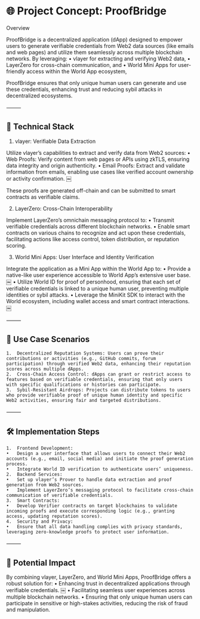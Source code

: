 # 🌐 Project Concept: ProofBridge

Overview

ProofBridge is a decentralized application (dApp) designed to empower users to generate verifiable credentials from Web2 data sources (like emails and web pages) and utilize them seamlessly across multiple blockchain networks. By leveraging:
	•	vlayer for extracting and verifying Web2 data,
	•	LayerZero for cross-chain communication, and
	•	World Mini Apps for user-friendly access within the World App ecosystem,

ProofBridge ensures that only unique human users can generate and use these credentials, enhancing trust and reducing sybil attacks in decentralized ecosystems.

⸻

## 🔧 Technical Stack

1. vlayer: Verifiable Data Extraction

Utilize vlayer’s capabilities to extract and verify data from Web2 sources:
	•	Web Proofs: Verify content from web pages or APIs using zkTLS, ensuring data integrity and origin authenticity.
	•	Email Proofs: Extract and validate information from emails, enabling use cases like verified account ownership or activity confirmation. ￼

These proofs are generated off-chain and can be submitted to smart contracts as verifiable claims.

2. LayerZero: Cross-Chain Interoperability

Implement LayerZero’s omnichain messaging protocol to:
	•	Transmit verifiable credentials across different blockchain networks.
	•	Enable smart contracts on various chains to recognize and act upon these credentials, facilitating actions like access control, token distribution, or reputation scoring.

3. World Mini Apps: User Interface and Identity Verification

Integrate the application as a Mini App within the World App to:
	•	Provide a native-like user experience accessible to World App’s extensive user base. ￼
	•	Utilize World ID for proof of personhood, ensuring that each set of verifiable credentials is linked to a unique human user, preventing multiple identities or sybil attacks.
	•	Leverage the MiniKit SDK to interact with the World ecosystem, including wallet access and smart contract interactions. ￼

⸻

## 🔐 Use Case Scenarios
	1.	Decentralized Reputation Systems: Users can prove their contributions or activities (e.g., GitHub commits, forum participation) through verified Web2 data, enhancing their reputation scores across multiple dApps.
	2.	Cross-Chain Access Control: dApps can grant or restrict access to features based on verifiable credentials, ensuring that only users with specific qualifications or histories can participate.
	3.	Sybil-Resistant Airdrops: Projects can distribute tokens to users who provide verifiable proof of unique human identity and specific Web2 activities, ensuring fair and targeted distributions.

⸻

## 🛠️ Implementation Steps
	1.	Frontend Development:
	•	Design a user interface that allows users to connect their Web2 accounts (e.g., email, social media) and initiate the proof generation process.
	•	Integrate World ID verification to authenticate users’ uniqueness.
	2.	Backend Services:
	•	Set up vlayer’s Prover to handle data extraction and proof generation from Web2 sources.
	•	Implement LayerZero’s messaging protocol to facilitate cross-chain communication of verifiable credentials.
	3.	Smart Contracts:
	•	Develop Verifier contracts on target blockchains to validate incoming proofs and execute corresponding logic (e.g., granting access, updating reputation scores).
	4.	Security and Privacy:
	•	Ensure that all data handling complies with privacy standards, leveraging zero-knowledge proofs to protect user information. ￼

⸻

## 🎯 Potential Impact

By combining vlayer, LayerZero, and World Mini Apps, ProofBridge offers a robust solution for:
	•	Enhancing trust in decentralized applications through verifiable credentials. ￼
	•	Facilitating seamless user experiences across multiple blockchain networks.
	•	Ensuring that only unique human users can participate in sensitive or high-stakes activities, reducing the risk of fraud and manipulation.

